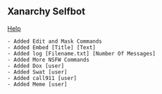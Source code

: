 ## Xanarchy Selfbot
[Help](https://www.exxploiting.com/commands/)



```Done
- Added Edit and Mask Commands
- Added Embed [Title] [Text] 
- Added log [Filename.txt] [Number Of Messages] 
- Added More NSFW Commands
- Added Dox [user]
- Added Swat [user]
- Added call911 [user]
- Added Meme [user]
```
